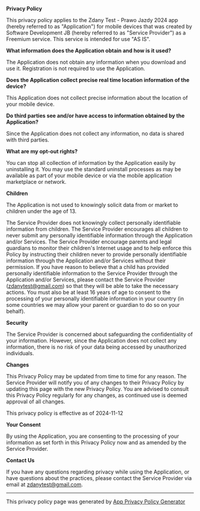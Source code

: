 **Privacy Policy**

This privacy policy applies to the Zdany Test - Prawo Jazdy 2024 app (hereby referred to as "Application") for mobile devices that was created by Software Development JB (hereby referred to as "Service Provider") as a Freemium service. This service is intended for use "AS IS".

**What information does the Application obtain and how is it used?**

The Application does not obtain any information when you download and use it. Registration is not required to use the Application.

**Does the Application collect precise real time location information of the device?**

This Application does not collect precise information about the location of your mobile device.

**Do third parties see and/or have access to information obtained by the Application?**

Since the Application does not collect any information, no data is shared with third parties.

**What are my opt-out rights?**

You can stop all collection of information by the Application easily by uninstalling it. You may use the standard uninstall processes as may be available as part of your mobile device or via the mobile application marketplace or network.

**Children**

The Application is not used to knowingly solicit data from or market to children under the age of 13.

The Service Provider does not knowingly collect personally identifiable information from children. The Service Provider encourages all children to never submit any personally identifiable information through the Application and/or Services. The Service Provider encourage parents and legal guardians to monitor their children's Internet usage and to help enforce this Policy by instructing their children never to provide personally identifiable information through the Application and/or Services without their permission. If you have reason to believe that a child has provided personally identifiable information to the Service Provider through the Application and/or Services, please contact the Service Provider (zdanytest@gmail.com) so that they will be able to take the necessary actions. You must also be at least 16 years of age to consent to the processing of your personally identifiable information in your country (in some countries we may allow your parent or guardian to do so on your behalf).

**Security**

The Service Provider is concerned about safeguarding the confidentiality of your information. However, since the Application does not collect any information, there is no risk of your data being accessed by unauthorized individuals.

**Changes**

This Privacy Policy may be updated from time to time for any reason. The Service Provider will notify you of any changes to their Privacy Policy by updating this page with the new Privacy Policy. You are advised to consult this Privacy Policy regularly for any changes, as continued use is deemed approval of all changes.

This privacy policy is effective as of 2024-11-12

**Your Consent**

By using the Application, you are consenting to the processing of your information as set forth in this Privacy Policy now and as amended by the Service Provider.

**Contact Us**

If you have any questions regarding privacy while using the Application, or have questions about the practices, please contact the Service Provider via email at zdanytest@gmail.com.

* * *

This privacy policy page was generated by [App Privacy Policy Generator](https://app-privacy-policy-generator.nisrulz.com/)